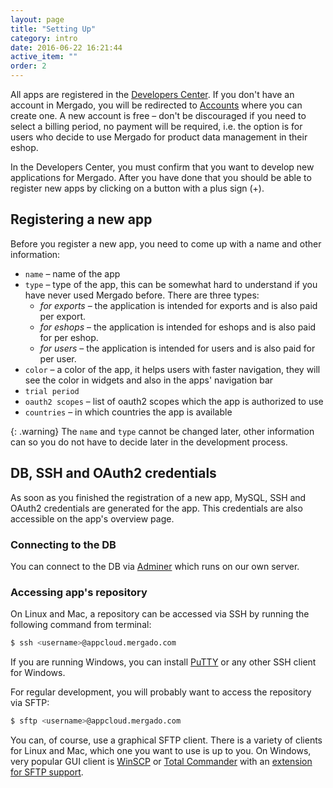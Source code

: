 ```yaml
---
layout: page
title: "Setting Up"
category: intro
date: 2016-06-22 16:21:44
active_item: ""
order: 2
---
```


All apps are registered in the [Developers Center](https://developers.mergado.com). If you don't have an account in Mergado, you will be redirected to [Accounts](https://accounts.mergado.com) where you can create one. A new account is free – don't be discouraged if you need to select a billing period, no payment will be required, i.e. the option is for users who decide to use Mergado for product data management in their eshop.

In the Developers Center, you must confirm that you want to develop new applications for Mergado. After you have done that you should be able to register new apps by clicking on a button with a plus sign (+).

## Registering a new app

Before you register a new app, you need to come up with a name and other information:

* ``name`` – name of the app
* ``type`` – type of the app, this can be somewhat hard to understand if you have never used Mergado before. There are three types:
    - _for exports_ – the application is intended for exports and is also paid per export.
    - _for eshops_ – the application is intended for eshops and is also paid for per eshop.
    - _for users_ – the application is intended for users and is also paid for per user.
* ``color`` – a color of the app, it helps users with faster navigation, they will see the color in widgets and also in the apps' navigation bar
* ``trial period``
* ``oauth2 scopes`` – list of oauth2 scopes which the app is authorized to use
* ``countries`` – in which countries the app is available

{: .warning}
The ``name`` and ``type`` cannot be changed later, other information can so you do not have to decide later in the development process.

## DB, SSH and OAuth2 credentials

As soon as you finished the registration of a new app, MySQL, SSH and OAuth2 credentials are generated for the app. This credentials are also accessible on the app's overview page.

### Connecting to the DB

You can connect to the DB via [Adminer](https://appcloud.mergado.com/adminer/) which runs on our own server.

### Accessing app's repository

On Linux and Mac, a repository can be accessed via SSH by running the following command from terminal:

```bash
$ ssh <username>@appcloud.mergado.com
```

If you are running Windows, you can install [PuTTY](http://www.putty.org/) or any other SSH client for Windows.

For regular development, you will probably want to access the repository via SFTP:

```bash
$ sftp <username>@appcloud.mergado.com
```

You can, of course, use a graphical SFTP client. There is a variety of clients for Linux and Mac, which one you want to use is up to you. On Windows, very popular GUI client is [WinSCP](https://winscp.net/eng/index.php) or [Total Commander](http://www.ghisler.com/) with an [extension for SFTP support](http://www.ghisler.com/plugins.htm).
